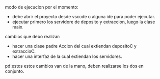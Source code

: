 modo de ejecucion por el momento:
* debe abrir el proyecto desde vscode o alguna ide para poder ejecutar.
* ejecutar primero los servidore de deposito y extraccion, luego la clase main.

cambios que debo realizar:
* hacer una clase padre Accion del cual extiendan depositoC y extraccioC.
* hacer una interfaz de la cual extiendan los servidores.

pd:estos estos cambios van de la mano, deben realizarse los dos en conjunto.